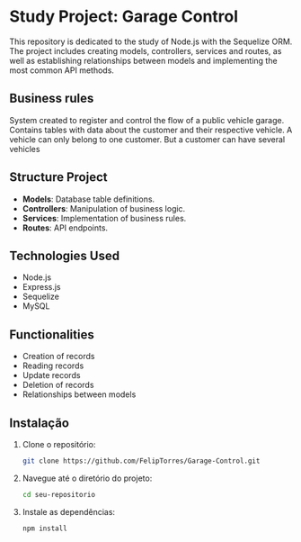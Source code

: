 # Study Project: Garage Control

This repository is dedicated to the study of Node.js with the Sequelize ORM. The project includes creating models, controllers, services and routes, as well as establishing relationships between models and implementing the most common API methods.

## Business rules

System created to register and control the flow of a public vehicle garage. Contains tables with data about the customer and their respective vehicle.
A vehicle can only belong to one customer. But a customer can have several vehicles

## Structure Project

- **Models**: Database table definitions.
- **Controllers**: Manipulation of business logic.
- **Services**: Implementation of business rules.
- **Routes**: API endpoints.

## Technologies Used

- Node.js
- Express.js
- Sequelize
- MySQL

## Functionalities

- Creation of records
- Reading records
- Update records
- Deletion of records
- Relationships between models

## Instalação

1. Clone o repositório:
    ```bash
    git clone https://github.com/FelipTorres/Garage-Control.git
    ```
2. Navegue até o diretório do projeto:
    ```bash
    cd seu-repositorio
    ```
3. Instale as dependências:
    ```bash
    npm install
    ```
